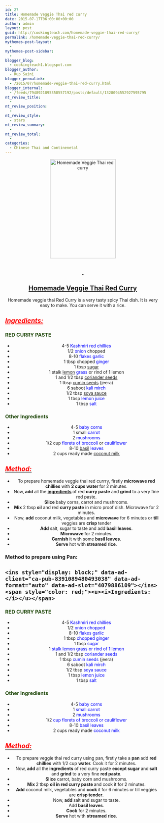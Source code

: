 ```yaml
---
id: 27
title: Homemade Veggie Thai red curry
date: 2015-07-17T06:00:00+00:00
author: admin
layout: post
guid: http://cookingteach.com/homemade-veggie-thai-red-curry/
permalink: /homemade-veggie-thai-red-curry/
mythemes-post-layout:
  - 
mythemes-post-sidebar:
  - 
blogger_blog:
  - cookingteach1.blogspot.com
blogger_author:
  - Rup Saini
blogger_permalink:
  - /2015/07/homemade-veggie-thai-red-curry.html
blogger_internal:
  - /feeds/7948921895358557192/posts/default/1328094552927595795
nt_review_title:
  - 
nt_review_position:
  - 
nt_review_style:
  - stars
nt_review_summary:
  - 
nt_review_total:
  - 
categories:
  - Chinese Thai and Continenetal
---
```

<div dir="ltr" style="text-align: left;">
  <div style="clear: both; text-align: center;">
  </p>
  
  <div style="clear: both; text-align: center;">
    <a href="http://3.bp.blogspot.com/-ZAUCdKGfso8/VaiSYAfZF8I/AAAAAAAAAXk/3YLc3YODyLY/s1600/ThaiRedFishCurry_2.jpg"><img title="Homemade Veggie Thai red curry" src="http://3.bp.blogspot.com/-ZAUCdKGfso8/VaiSYAfZF8I/AAAAAAAAAXk/3YLc3YODyLY/s320/ThaiRedFishCurry_2.jpg" alt="Homemade Veggie Thai red curry" width="213" height="320" border="0" /></a>
  </p>
  
  <h2>
    <span style="text-decoration: underline;"> </span>
  </h2>
  
  <h2>
    <span style="text-decoration: underline;">Homemade Veggie Thai <a title="Red curry" href="http://en.wikipedia.org/wiki/Red_curry" target="_blank" rel="wikipedia">Red Curry</a></span>
  </h2>
  
  <p>
    Homemade veggie thai Red Curry is a very tasty spicy Thai dish. It is very easy to make. You can serve it with a rice.
  </p>
  
  <h2 style="text-align: left;">
    <i><span style="color: red;"><u>Ingredients:</u> </span></i>
  </h2>
  
  <h3 style="text-align: left;">
    <b><span style="color: #274e13;">RED CURRY PASTE </span></b>
  </h3>
  
  <ul>
    <li>
      4-5 <span style="color: blue;">Kashmiri red chillies</span>
    </li>
    <li>
      1/2 <span style="color: blue;">onion</span> chopped
    </li>
    <li>
      8-10<span style="color: blue;"> flakes garlic</span>
    </li>
    <li>
      1 tbsp chopped <span style="color: blue;">ginger</span>
    </li>
    <li>
      1 tbsp <a title="Sugar" href="http://en.wikipedia.org/wiki/Sugar" target="_blank" rel="wikipedia">sugar</a>
    </li>
    <li>
      1 stalk <span style="color: blue;"><a class="zem_slink" title="Lemon" href="http://en.wikipedia.org/wiki/Lemon" target="_blank" rel="wikipedia">lemon</a> grass</span> or rind of 1 lemon
    </li>
    <li>
      1 and 1/2 tbsp <a title="Coriander" href="http://en.wikipedia.org/wiki/Coriander" target="_blank" rel="wikipedia">coriander seeds</a>
    </li>
    <li>
      1 tbsp <a title="Cumin" href="http://en.wikipedia.org/wiki/Cumin" target="_blank" rel="wikipedia">cumin seeds</a> (jeera)
    </li>
    <li>
      6 saboot <span style="color: blue;">kali mirch</span>
    </li>
    <li>
      1/2 tbsp <a title="Soy sauce" href="http://en.wikipedia.org/wiki/Soy_sauce" target="_blank" rel="wikipedia">soya sauce</a>
    </li>
    <li>
      1 tbsp <span style="color: blue;">lemon juice</span>
    </li>
    <li>
      1 tbsp <span style="color: blue;">salt</span>
    </li>
  </ul>
  
  <h3 style="text-align: left;">
    <span style="color: #274e13;">Other Ingredients</span>
  </h3>
  
  <ul>
    <li>
      4-5 <span style="color: blue;">baby corns</span>
    </li>
    <li>
      1 small<span style="color: blue;"> carrot</span>
    </li>
    <li>
      2 <span style="color: blue;">mushrooms</span>
    </li>
    <li>
      1/2 cup <span style="color: blue;">florets of broccoli</span> or<span style="color: blue;"> cauliflower</span>
    </li>
    <li>
      8-10 <a title="Basil" href="http://en.wikipedia.org/wiki/Basil" target="_blank" rel="wikipedia">basil</a> <span style="color: blue;">leaves</span>
    </li>
    <li>
      2 cups ready made <a title="Coconut milk" href="http://en.wikipedia.org/wiki/Coconut_milk" target="_blank" rel="wikipedia">coconut milk</a>
    </li>
  </ul>
  
  <h2 style="text-align: left;">
    <i><u><span style="color: red;">Method: </span></u></i>
  </h2>
  
  <ul>
    <li>
      To prepare homemade veggie thai red currry, firstly <b>microwave red chillies</b> with <b>2 cups water </b>for 2 minutes.
    </li>
    <li>
      Now,<b> add</b> all the <b><a class="zem_slink" title="Ingredient" href="http://en.wikipedia.org/wiki/Ingredient" target="_blank" rel="wikipedia">ingredients</a> </b>of red <b>curry paste</b> and <b>grind</b> to a very fine red paste.
    </li>
    <li>
      <b>Slice </b>baby corns, carrot and mushrooms.
    </li>
    <li>
      <b>Mix</b> 2 tbsp<b> oil</b> and red <b>curry paste</b> in micro proof dish. Microwave for 2 minutes.
    </li>
    <li>
      Now, <b>add</b> coconut milk, vegetables and <b>microwave</b> for 6 minutes or <b>till</b> veggies are <b>crisp </b>tender
    </li>
    <li>
      <b>Add</b> salt, sugar to taste and add <b>basil leaves</b>.
    </li>
    <li>
      <b>Microwave </b>for 2 minutes.
    </li>
    <li>
      <b>Garnish</b> it with some <b>basil leaves</b>.
    </li>
    <li>
      <b>Serve</b> hot with<b> streamed rice</b>.
    </li>
  </ul>
  
  <h3 style="text-align: left;">
    Method to prepare using Pan:
  </h3>
  
  <h2 style="text-align: left;">
    <!-- post -->
    
    <ins style="display: block;" data-ad-client="ca-pub-8391089480493038" data-ad-format="auto" data-ad-slot="4079886109"></ins><span style="color: red;"><u><i>Ingredients:</i></u></span>
  </h2>
  
  <h3 style="text-align: left;">
    <span style="color: #274e13;">RED CURRY PASTE </span>
  </h3>
  
  <ul>
    <li>
      4-5 <span style="color: blue;">Kashmiri red chillies</span>
    </li>
    <li>
      1/2 <span style="color: blue;">onion chopped</span>
    </li>
    <li>
      8-10<span style="color: blue;"> flakes garlic</span>
    </li>
    <li>
      1 tbsp <span style="color: blue;">chopped ginger</span>
    </li>
    <li>
      1 tbsp <span style="color: blue;">sugar</span>
    </li>
    <li>
      1 <span style="color: blue;">stalk lemon grass or rind of 1 lemon</span>
    </li>
    <li>
      1 and 1/2 tbsp<span style="color: blue;"> coriander seeds</span>
    </li>
    <li>
      1 tbsp <span style="color: blue;">cumin seeds</span> (jeera)
    </li>
    <li>
      6 saboot<span style="color: blue;"> kali mirch</span>
    </li>
    <li>
      1/2 tbsp<span style="color: blue;"> soya sauce</span>
    </li>
    <li>
      1 tbsp<span style="color: blue;"> lemon juice</span>
    </li>
    <li>
      1 tbsp <span style="color: blue;">salt</span>
    </li>
  </ul>
  
  <h3 style="text-align: left;">
    <span style="color: #274e13;">Other Ingredients</span>
  </h3>
  
  <ul>
    <li>
      4-5 <span style="color: blue;">baby corns</span>
    </li>
    <li>
      1 <span style="color: blue;">small carrot</span>
    </li>
    <li>
      2 <span style="color: blue;">mushrooms</span>
    </li>
    <li>
      1/2 <span style="color: blue;">cup florets of broccoli or cauliflower</span>
    </li>
    <li>
      8-10 <span style="color: blue;">basil leaves</span>
    </li>
    <li>
      2 cups ready made<span style="color: blue;"> coconut milk</span>
    </li>
  </ul>
  
  <h2 style="text-align: left;">
    <i><u><span style="color: red;">Method: </span></u></i>
  </h2>
  
  <ul>
    <li>
      To prepare veggie thai red curry using pan, firstly take a <b>pan </b>add <b>red chillies</b> with 1/2 cup <b>water.</b> Cook it for 2 minutes.
    </li>
    <li>
      Now, <b>add</b> all the<b> ingredients</b> of red curry paste <b>except sugar</b> and<b> salt </b>and <b>grind</b> to a very fine <b>red paste</b>.
    </li>
    <li>
      <b>Slice</b> carrot, baby corn and mushrooms.
    </li>
    <li>
      <b>Mix </b>2 tbsp <b>oil in red curry paste </b>and cook it for 2 minutes.
    </li>
    <li>
      <b>Add</b> coconut milk, vegetables and <b>cook </b>it for 6 minutes or till veggies are <b>crisp tender</b>.
    </li>
    <li>
      Now, <b>add </b>salt and sugar to taste.
    </li>
    <li>
      Add<b> basil leaves</b>.
    </li>
    <li>
      <b>Cook</b> for 2 minutes.
    </li>
    <li>
      <b>Serve</b> hot with <b>streamed rice</b>.
    </li>
  </ul>
</p>